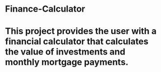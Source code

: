 # Finance-Calculator
# This project provides the user with a financial calculator that calculates the value of investments and monthly mortgage payments. 
